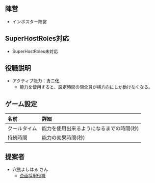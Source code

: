 ## 陣営
- インポスター陣営

## SuperHostRoles対応
- SuperHostRoles未対応

## 役職説明
- アクティブ能力：**カニ化**
  - 能力を使用すると、設定時間の間全員が横方向にしか動けなくなる。

## ゲーム設定
| 名前 | 詳細 |
| :-- | :-- |
| クールタイム | 能力を使用出来るようになるまでの時間(秒) |
| 持続時間 | 能力の効果時間(秒) |

## 提案者
- 穴熊よしはる さん
  - [企画採用役職](https://www.youtube.com/live/w2ogOQNC3f0?si=hDSba-DGc4cEyqdG)